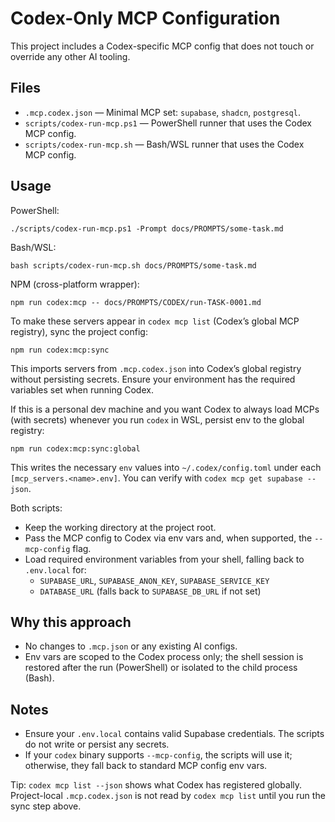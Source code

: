 # Codex-Only MCP Configuration

This project includes a Codex-specific MCP config that does not touch or override any other AI tooling.

## Files

- `.mcp.codex.json` — Minimal MCP set: `supabase`, `shadcn`, `postgresql`.
- `scripts/codex-run-mcp.ps1` — PowerShell runner that uses the Codex MCP config.
- `scripts/codex-run-mcp.sh` — Bash/WSL runner that uses the Codex MCP config.

## Usage

PowerShell:

```
./scripts/codex-run-mcp.ps1 -Prompt docs/PROMPTS/some-task.md
```

Bash/WSL:

```
bash scripts/codex-run-mcp.sh docs/PROMPTS/some-task.md
```

NPM (cross-platform wrapper):

```
npm run codex:mcp -- docs/PROMPTS/CODEX/run-TASK-0001.md
```

To make these servers appear in `codex mcp list` (Codex’s global MCP registry), sync the project config:

```
npm run codex:mcp:sync
```

This imports servers from `.mcp.codex.json` into Codex’s global registry without persisting secrets. Ensure your environment has the required variables set when running Codex.

If this is a personal dev machine and you want Codex to always load MCPs (with secrets) whenever you run `codex` in WSL, persist env to the global registry:

```
npm run codex:mcp:sync:global
```

This writes the necessary `env` values into `~/.codex/config.toml` under each `[mcp_servers.<name>.env]`. You can verify with `codex mcp get supabase --json`.

Both scripts:
- Keep the working directory at the project root.
- Pass the MCP config to Codex via env vars and, when supported, the `--mcp-config` flag.
- Load required environment variables from your shell, falling back to `.env.local` for:
  - `SUPABASE_URL`, `SUPABASE_ANON_KEY`, `SUPABASE_SERVICE_KEY`
  - `DATABASE_URL` (falls back to `SUPABASE_DB_URL` if not set)

## Why this approach

- No changes to `.mcp.json` or any existing AI configs.
- Env vars are scoped to the Codex process only; the shell session is restored after the run (PowerShell) or isolated to the child process (Bash).

## Notes

- Ensure your `.env.local` contains valid Supabase credentials. The scripts do not write or persist any secrets.
- If your `codex` binary supports `--mcp-config`, the scripts will use it; otherwise, they fall back to standard MCP config env vars.

Tip: `codex mcp list --json` shows what Codex has registered globally. Project-local `.mcp.codex.json` is not read by `codex mcp list` until you run the sync step above.
